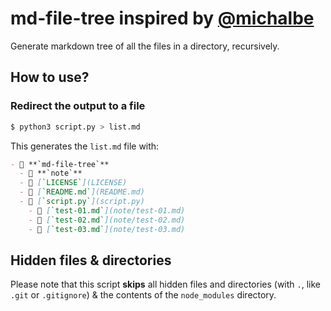 # md-file-tree inspired by [@michalbe](http://github.com/michalbe)

Generate markdown tree of all the files in a directory, recursively.

## How to use?

### Redirect the output to a file

```bash
$ python3 script.py > list.md
```

This generates the `list.md` file with:

```markdown
- 📂 **`md-file-tree`**
  - 📁 **`note`**
  - 📄 [`LICENSE`](LICENSE)
  - 📄 [`README.md`](README.md)
  - 📄 [`script.py`](script.py)
    - 📄 [`test-01.md`](note/test-01.md)
    - 📄 [`test-02.md`](note/test-02.md)
    - 📄 [`test-03.md`](note/test-03.md)
```

## Hidden files & directories

Please note that this script __skips__ all hidden files and directories (with `.`, like `.git` or `.gitignore`) &
 the contents of the `node_modules` directory.